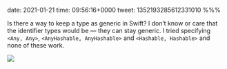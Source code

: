date: 2021-01-21
time: 09:56:16+0000
tweet: 1352193285612331010
%%%

Is there a way to keep a type as generic in Swift? I don’t know or care that the identifier types would be — they can stay generic. I tried specifying `<Any, Any>`, `<AnyHashable, AnyHashable>` and `<Hashable, Hashable>` and none of these work.

![](EsP0n9lXAAEP7M4.jpg)
